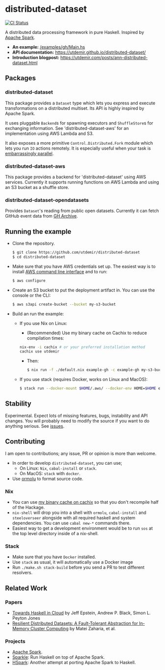 # distributed-dataset

[![CI Status](https://github.com/utdemir/distributed-dataset/workflows/ci/badge.svg)](https://github.com/utdemir/distributed-dataset/actions)

A distributed data processing framework in pure Haskell. Inspired by [Apache Spark](https://spark.apache.org/).

* **An example:** [/examples/gh/Main.hs](/examples/gh/Main.hs)
* **API documentation:** <https://utdemir.github.io/distributed-dataset/>
* **Introduction blogpost:** <https://utdemir.com/posts/ann-distributed-dataset.html>

## Packages

### distributed-dataset

This package provides a `Dataset` type which lets you express and execute
transformations on a distributed multiset. Its API is highly inspired
by Apache Spark.

It uses pluggable `Backend`s for spawning executors and `ShuffleStore`s
for exchanging information. See 'distributed-dataset-aws' for an
implementation using AWS Lambda and S3.

It also exposes a more primitive `Control.Distributed.Fork`
module which lets you run `IO` actions remotely. It
is especially useful when your task is [embarrassingly
parallel](https://en.wikipedia.org/wiki/Embarrassingly_parallel).

### distributed-dataset-aws

This package provides a backend for 'distributed-dataset' using AWS
services. Currently it supports running functions on AWS Lambda and
using an S3 bucket as a shuffle store.

### distributed-dataset-opendatasets

Provides `Dataset`'s reading from public open datasets. Currently it can fetch GitHub event data from [GH Archive](https://www.gharchive.org).

## Running the example

* Clone the repository.

  ```sh
  $ git clone https://github.com/utdemir/distributed-dataset
  $ cd distributed-dataset
  ```

* Make sure that you have AWS credentials set up. The easiest way is
  to install [AWS command line interface](https://aws.amazon.com/cli/)
  and to run:

  ```sh
  $ aws configure
  ```

* Create an S3 bucket to put the deployment artifact in. You can use
  the console or the CLI:

  ```sh
  $ aws s3api create-bucket --bucket my-s3-bucket
  ```

* Build an run the example:

  * If you use Nix on Linux:

    * (Recommended) Use my binary cache on Cachix to reduce compilation times:

    ```sh
    nix-env -i cachix # or your preferred installation method
    cachix use utdemir
    ```

    * Then:

      ```sh
      $ nix run -f ./default.nix example-gh -c example-gh my-s3-bucket
      ```

  * If you use stack (requires Docker, works on Linux and MacOS):

      ```sh
      $ stack run --docker-mount $HOME/.aws/ --docker-env HOME=$HOME example-gh my-s3-bucket
      ```

## Stability

Experimental. Expect lots of missing features, bugs,
instability and API changes. You will probably need to
modify the source if you want to do anything serious. See
[issues](https://github.com/utdemir/distributed-dataset/issues).

## Contributing

I am open to contributions; any issue, PR or opinion is more than welcome.

* In order to develop `distributed-dataset`, you can use;
  * On Linux: `Nix`, `cabal-install` or `stack`.
  * On MacOS: `stack` with `docker`.
* Use [ormolu](https://github.com/tweag/ormolu) to format source code.

### Nix

* You can use [my binary cache on cachix](https://utdemir.cachix.org/)
  so that you don't recompile half of the Hackage.
* `nix-shell` will drop you into a shell with `ormolu`, `cabal-install` and
  `steeloverseer` alongside with all required haskell and system dependencies.
  You can use `cabal new-*` commands there.
* Easiest way to get a development environment would be to run `sos` at the
  top level directory inside of a nix-shell.

### Stack

* Make sure that you have `Docker` installed.
* Use `stack` as usual, it will automatically use a Docker image
* Run `./make.sh stack-build` before you send a PR to test different resolvers.

## Related Work

### Papers

* [Towards Haskell in Cloud](https://www.microsoft.com/en-us/research/publication/towards-haskell-cloud/) by Jeff Epstein, Andrew P. Black, Simon L. Peyton Jones
* [Resilient Distributed Datasets: A Fault-Tolerant Abstraction for In-Memory Cluster Computing](https://cs.stanford.edu/~matei/papers/2012/nsdi_spark.pdf) by Matei Zaharia, et al.

### Projects

* [Apache Spark](https://spark.apache.org/).
* [Sparkle](https://github.com/tweag/sparkle): Run Haskell on top of Apache Spark.
* [HSpark](https://github.com/yogeshsajanikar/hspark): Another attempt at porting Apache Spark to Haskell.

